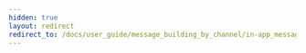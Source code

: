 ```yaml
---
hidden: true
layout: redirect
redirect_to: /docs/user_guide/message_building_by_channel/in-app_messages/reporting/
---
```

